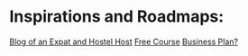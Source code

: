 # Inspirations and Roadmaps:

[Blog of an Expat and Hostel Host](https://jasonnoronha.com/)
[Free Course](https://sso.teachable.com/secure/76494/identity/sign_up/email)
[Business Plan?](https://www.thebusinessplanshop.com/en/blog/how-to-open-a-hostel)

